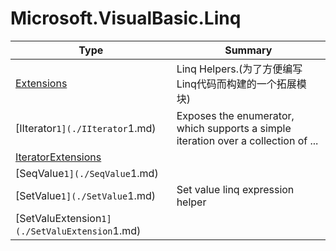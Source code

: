 ﻿
# Microsoft.VisualBasic.Linq

|Type|Summary|
|----|-------|
|[Extensions](./Extensions.md)|Linq Helpers.(为了方便编写Linq代码而构建的一个拓展模块)|
|[IIterator`1](./IIterator`1.md)|Exposes the enumerator, which supports a simple iteration over a collection of ...|
|[IteratorExtensions](./IteratorExtensions.md)||
|[SeqValue`1](./SeqValue`1.md)||
|[SetValue`1](./SetValue`1.md)|Set value linq expression helper|
|[SetValuExtension`1](./SetValuExtension`1.md)||

